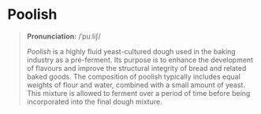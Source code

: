 # Poolish

> **Pronunciation:** /ˈpuːliʃ/
>
> _Poolish_ is a highly fluid yeast-cultured dough used in the baking industry as a pre-ferment. Its purpose is to enhance the development of flavours and improve the structural integrity of bread and related baked goods. The composition of poolish typically includes equal weights of flour and water, combined with a small amount of yeast. This mixture is allowed to ferment over a period of time before being incorporated into the final dough mixture.
